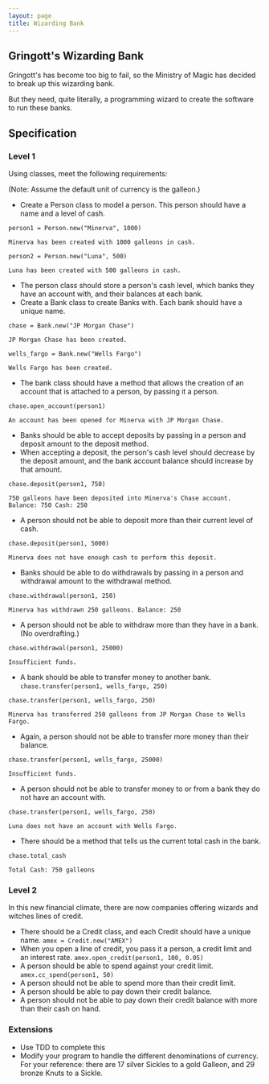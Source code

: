 ```yaml
---
layout: page
title: Wizarding Bank
---
```


## Gringott's Wizarding Bank

Gringott's has become too big to fail, so the Ministry of Magic has decided to break up this wizarding bank.

But they need, quite literally, a programming wizard to create the software to run these banks.

## Specification

### Level 1

Using classes, meet the following requirements:

(Note: Assume the default unit of currency is the galleon.)

* Create a Person class to model a person. This person should have a name and a level of cash.

```
person1 = Person.new("Minerva", 1000)

Minerva has been created with 1000 galleons in cash.

person2 = Person.new("Luna", 500)

Luna has been created with 500 galleons in cash.
```

* The person class should store a person's cash level, which banks they have an account with, and their balances at each bank.
* Create a Bank class to create Banks with. Each bank should have a unique name.

```
chase = Bank.new("JP Morgan Chase")

JP Morgan Chase has been created.

wells_fargo = Bank.new("Wells Fargo")

Wells Fargo has been created.
```

* The bank class should have a method that allows the creation of an account that is attached to a person, by passing it a person.

```
chase.open_account(person1)

An account has been opened for Minerva with JP Morgan Chase.

```
* Banks should be able to accept deposits by passing in a person and deposit amount to the deposit method.
* When accepting a deposit, the person's cash level should decrease by the deposit amount, and the bank account balance should increase by that amount.

```
chase.deposit(person1, 750)

750 galleons have been deposited into Minerva's Chase account. Balance: 750 Cash: 250
```


* A person should not be able to deposit more than their current level of cash.

```
chase.deposit(person1, 5000)

Minerva does not have enough cash to perform this deposit.

```

* Banks should be able to do withdrawals by passing in a person and withdrawal amount to the withdrawal method.

```
chase.withdrawal(person1, 250)

Minerva has withdrawn 250 galleons. Balance: 250
```
* A person should not be able to withdraw more than they have in a bank. (No overdrafting.)

```
chase.withdrawal(person1, 25000)

Insufficient funds.
```


* A bank should be able to transfer money to another bank. `chase.transfer(person1, wells_fargo, 250)`

```
chase.transfer(person1, wells_fargo, 250)

Minerva has transferred 250 galleons from JP Morgan Chase to Wells Fargo.
```

* Again, a person should not be able to transfer more money than their balance.

```
chase.transfer(person1, wells_fargo, 25000)

Insufficient funds.
```

* A person should not be able to transfer money to or from a bank they do not have an account with.

```
chase.transfer(person1, wells_fargo, 250)

Luna does not have an account with Wells Fargo.
```

* There should be a method that tells us the current total cash in the bank.

```
chase.total_cash

Total Cash: 750 galleons
```

### Level 2

In this new financial climate, there are now companies offering wizards and witches lines of credit.

* There should be a Credit class, and each Credit should have a unique name. `amex = Credit.new("AMEX")`
* When you open a line of credit, you pass it a person, a credit limit and an interest rate. `amex.open_credit(person1, 100, 0.05)`
* A person should be able to spend against your credit limit. `amex.cc_spend(person1, 50)`
* A person should not be able to spend more than their credit limit.
* A person should be able to pay down their credit balance.
* A person should not be able to pay down their credit balance with more than their cash on hand.


### Extensions
* Use TDD to complete this
* Modify your program to handle the different denominations of currency. For your reference: there are 17 silver Sickles
to a gold Galleon, and 29 bronze Knuts to a Sickle.
